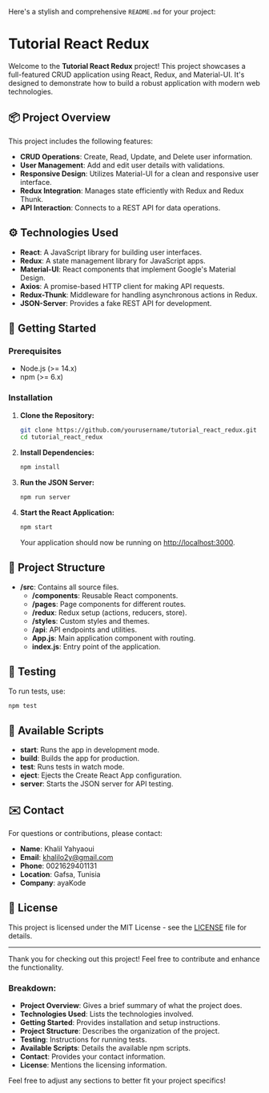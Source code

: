 Here's a stylish and comprehensive `README.md` for your project:


# Tutorial React Redux

Welcome to the **Tutorial React Redux** project! This project showcases a full-featured CRUD application using React, Redux, and Material-UI. It's designed to demonstrate how to build a robust application with modern web technologies.

## 📦 Project Overview

This project includes the following features:

- **CRUD Operations**: Create, Read, Update, and Delete user information.
- **User Management**: Add and edit user details with validations.
- **Responsive Design**: Utilizes Material-UI for a clean and responsive user interface.
- **Redux Integration**: Manages state efficiently with Redux and Redux Thunk.
- **API Interaction**: Connects to a REST API for data operations.

## ⚙️ Technologies Used

- **React**: A JavaScript library for building user interfaces.
- **Redux**: A state management library for JavaScript apps.
- **Material-UI**: React components that implement Google's Material Design.
- **Axios**: A promise-based HTTP client for making API requests.
- **Redux-Thunk**: Middleware for handling asynchronous actions in Redux.
- **JSON-Server**: Provides a fake REST API for development.

## 🚀 Getting Started

### Prerequisites

- Node.js (>= 14.x)
- npm (>= 6.x)

### Installation

1. **Clone the Repository:**

   ```bash
   git clone https://github.com/yourusername/tutorial_react_redux.git
   cd tutorial_react_redux
   ```

2. **Install Dependencies:**

   ```bash
   npm install
   ```

3. **Run the JSON Server:**

   ```bash
   npm run server
   ```

4. **Start the React Application:**

   ```bash
   npm start
   ```

   Your application should now be running on [http://localhost:3000](http://localhost:3000).

## 📂 Project Structure

- **/src**: Contains all source files.
  - **/components**: Reusable React components.
  - **/pages**: Page components for different routes.
  - **/redux**: Redux setup (actions, reducers, store).
  - **/styles**: Custom styles and themes.
  - **/api**: API endpoints and utilities.
  - **App.js**: Main application component with routing.
  - **index.js**: Entry point of the application.

## 🧪 Testing

To run tests, use:

```bash
npm test
```

## 🔧 Available Scripts

- **start**: Runs the app in development mode.
- **build**: Builds the app for production.
- **test**: Runs tests in watch mode.
- **eject**: Ejects the Create React App configuration.
- **server**: Starts the JSON server for API testing.

## ✉️ Contact

For questions or contributions, please contact:

- **Name**: Khalil Yahyaoui
- **Email**: [khalilo2y@gmail.com](mailto:khalilo2y@gmail.com)
- **Phone**: 0021629401131
- **Location**: Gafsa, Tunisia
- **Company**: ayaKode

## 📜 License

This project is licensed under the MIT License - see the [LICENSE](LICENSE) file for details.

---

Thank you for checking out this project! Feel free to contribute and enhance the functionality.


### Breakdown:

- **Project Overview**: Gives a brief summary of what the project does.
- **Technologies Used**: Lists the technologies involved.
- **Getting Started**: Provides installation and setup instructions.
- **Project Structure**: Describes the organization of the project.
- **Testing**: Instructions for running tests.
- **Available Scripts**: Details the available npm scripts.
- **Contact**: Provides your contact information.
- **License**: Mentions the licensing information.

Feel free to adjust any sections to better fit your project specifics!